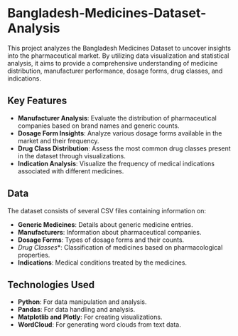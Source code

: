 # Bangladesh-Medicines-Dataset-Analysis
This project analyzes the Bangladesh Medicines Dataset to uncover insights into the pharmaceutical market. By utilizing data visualization and statistical analysis, it aims to provide a comprehensive understanding of medicine distribution, manufacturer performance, dosage forms, drug classes, and indications. 

## Key Features
- **Manufacturer Analysis**: Evaluate the distribution of pharmaceutical companies based on brand names and generic counts.
- **Dosage Form Insights**: Analyze various dosage forms available in the market and their frequency.
- **Drug Class Distribution**: Assess the most common drug classes present in the dataset through visualizations.
- **Indication Analysis**: Visualize the frequency of medical indications associated with different medicines.

## Data
The dataset consists of several CSV files containing information on:

- **Generic Medicines**: Details about generic medicine entries.
- **Manufacturers**: Information about pharmaceutical companies.
- **Dosage Forms**: Types of dosage forms and their counts.
- *Drug Classes**: Classification of medicines based on pharmacological properties.
- **Indications**: Medical conditions treated by the medicines.

## Technologies Used
- **Python**: For data manipulation and analysis.
- **Pandas**: For data handling and analysis.
- **Matplotlib and Plotly**: For creating visualizations.
- **WordCloud**: For generating word clouds from text data.
